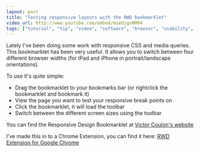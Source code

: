 ```yaml
---
layout: post
title: "Testing responsive layouts with the RWD bookmarklet"
video_url: http://www.youtube.com/embed/mueOjgvNM04
tags: ["tutorial", "tip", "video", "software", "browser", "usability", "rwd", "development", "downloads"]
---
```


Lately I've been doing some work with responsive CSS and media queries. This bookmarklet has been very useful. It allows you to switch between four different browser widths (for iPad and iPhone in portrait/landscape orientations).

<!-- more -->

To use it's quite simple:

- Drag the bookmarklet to your bookmarks bar (or rightclick the bookmarklet and bookmark it)
- View the page you want to test your responsive break points on
- Click the bookmarklet, it will load the toolbar
- Switch between the different screen sizes using the toolbar

You can find the Responsive Design Bookmarklet at [Victor Coulon's website](http://responsive.victorcoulon.fr/)

I've made this in to a Chrome Extension, you can find it here: [RWD Extension for Google Chrome](https://chrome.google.com/webstore/detail/rwd/geajggfcfhgkonghflklajfahmdnplmh)
